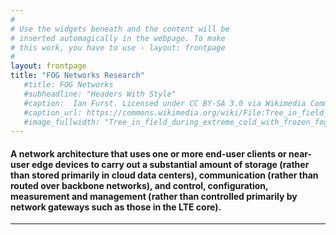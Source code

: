 ```yaml
---
#
# Use the widgets beneath and the content will be
# inserted automagically in the webpage. To make
# this work, you have to use › layout: frontpage
#
layout: frontpage
title: "FOG Networks Research"
   #title: FOG Networks
   #subheadline: "Headers With Style"
   #caption:  Ian Furst. Licensed under CC BY-SA 3.0 via Wikimedia Commons 
   #caption_url: https://commons.wikimedia.org/wiki/File:Tree_in_field_during_extreme_cold_with_frozen_fog.png#/media/File:Tree_in_field_during_extreme_cold_with_frozen_fog.png
   #image_fullwidth: "Tree_in_field_during_extreme_cold_with_frozen_fog.png"
---
```


#### A network architecture that uses one or more end-user clients or near-user edge devices to carry out a substantial amount of storage (rather than stored primarily in cloud data centers), communication (rather than routed over backbone networks), and control, configuration, measurement and management (rather than controlled primarily by network gateways such as those in the LTE core).


----